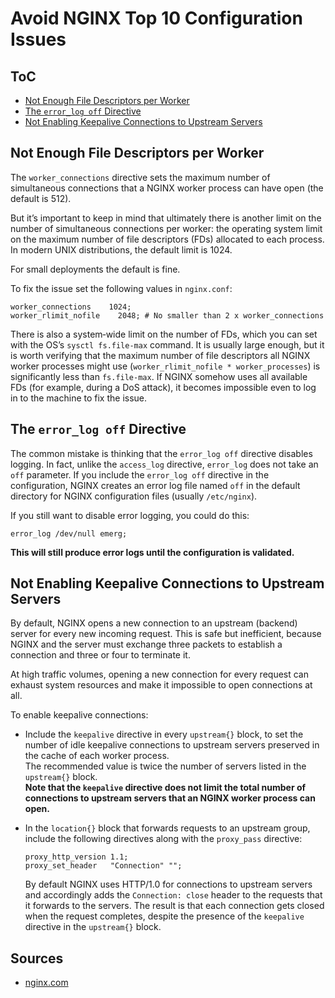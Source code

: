 # Avoid NGINX Top 10 Configuration Issues

## ToC

- [Not Enough File Descriptors per Worker](#not-enough-file-descriptors-per-worker)
- [The `error_log off` Directive](#the-error_log-off-directive)
- [Not Enabling Keepalive Connections to Upstream Servers](#not-enabling-keepalive-connections-to-upstream-servers)

## Not Enough File Descriptors per Worker

The `worker_connections` directive sets the maximum number of simultaneous connections that a NGINX worker process can have open (the default is 512).

But it’s important to keep in mind that ultimately there is another limit on the number of simultaneous connections per worker: the operating system limit on the maximum number of file descriptors (FDs) allocated to each process. In modern UNIX distributions, the default limit is 1024.

For small deployments the default is fine.

To fix the issue set the following values in `nginx.conf`:

```nginx
worker_connections    1024;
worker_rlimit_nofile    2048; # No smaller than 2 x worker_connections
```

There is also a system‑wide limit on the number of FDs, which you can set with the OS’s `sysctl fs.file-max` command. It is usually large enough, but it is worth verifying that the maximum number of file descriptors all NGINX worker processes might use (`worker_rlimit_nofile * worker_processes`) is significantly less than `fs.file‑max`. If NGINX somehow uses all available FDs (for example, during a DoS attack), it becomes impossible even to log in to the machine to fix the issue.

## The `error_log off` Directive

The common mistake is thinking that the `error_log off` directive disables logging. In fact, unlike the `access_log` directive, `error_log` does not take an `off` parameter. If you include the `error_log off` directive in the configuration, NGINX creates an error log file named `off` in the default directory for NGINX configuration files (usually `/etc/nginx`).

If you still want to disable error logging, you could do this:

```nginx
error_log /dev/null emerg;
```

**This will still produce error logs until the configuration is validated.**

## Not Enabling Keepalive Connections to Upstream Servers

By default, NGINX opens a new connection to an upstream (backend) server for every new incoming request. This is safe but inefficient, because NGINX and the server must exchange three packets to establish a connection and three or four to terminate it.

At high traffic volumes, opening a new connection for every request can exhaust system resources and make it impossible to open connections at all.

To enable keepalive connections:

- Include the `keepalive` directive in every `upstream{}` block, to set the number of idle keepalive connections to upstream servers preserved in the cache of each worker process.  
The recommended value is twice the number of servers listed in the `upstream{}` block.  
**Note that the `keepalive` directive does not limit the total number of connections to upstream servers that an NGINX worker process can open.**
- In the `location{}` block that forwards requests to an upstream group, include the following directives along with the `proxy_pass` directive:  

  ```nginx
  proxy_http_version 1.1;
  proxy_set_header   "Connection" "";
  ```

  By default NGINX uses HTTP/1.0 for connections to upstream servers and accordingly adds the `Connection: close` header to the requests that it forwards to the servers. The result is that each connection gets closed when the request completes, despite the presence of the `keepalive` directive in the `upstream{}` block.

## Sources

- [nginx.com](https://www.nginx.com/blog/avoiding-top-10-nginx-configuration-mistakes/)
